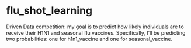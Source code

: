 # flu_shot_learning
Driven Data competition: my goal is to predict how likely individuals are to receive their H1N1 and seasonal flu vaccines. Specifically, I'll be predicting two probabilities: one for h1n1_vaccine and one for seasonal_vaccine.
